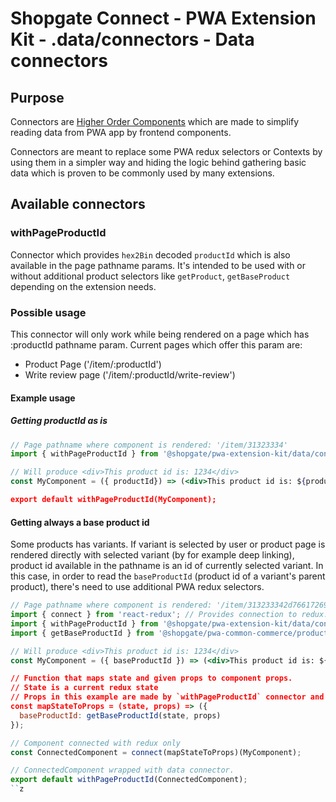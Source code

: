 # Shopgate Connect - PWA Extension Kit - .data/connectors - Data connectors
## Purpose

Connectors are [Higher Order Components](https://reactjs.org/docs/higher-order-components.html) which are made to simplify reading data from PWA app by frontend components.

Connectors are meant to replace some PWA redux selectors or Contexts by using them in a simpler way and hiding the logic behind gathering basic data which is proven to be commonly used by many extensions.   

## Available connectors
### withPageProductId
Connector which provides `hex2Bin` decoded `productId` which is also available in the page pathname params. It's intended to be used with or without additional product selectors like `getProduct`, `getBaseProduct` depending on the extension needs.

### Possible usage
This connector will only work while being rendered on a page which has :productId pathname param. Current pages which offer this param are:
- Product Page ('/item/:productId')
- Write review page ('/item/:productId/write-review')

#### Example usage
##### Getting productId as is
```jsx
// Page pathname where component is rendered: '/item/31323334'
import { withPageProductId } from '@shopgate/pwa-extension-kit/data/connectors';

// Will produce <div>This product id is: 1234</div>
const MyComponent = ({ productId}) => (<div>This product id is: ${productId}</div);

export default withPageProductId(MyComponent);
```

#### Getting always a base product id
Some products has variants. If variant is selected by user or product page is rendered directly with selected variant (by for example deep linking), product id available in the pathname is an id of currently selected variant.
In this case, in order to read the `baseProductId` (product id of a variant's parent product), there's need to use additional PWA redux selectors.
```jsx
// Page pathname where component is rendered: '/item/313233342d76617269616e742d31'
import { connect } from 'react-redux'; // Provides connection to redux.
import { withPageProductId } from '@shopgate/pwa-extension-kit/data/connectors'; // Fetches and decodes productId from a pathname
import { getBaseProductId } from '@shopgate/pwa-common-commerce/product/selectors'; // Makes sure productId always comes from base product.

// Will produce <div>This product id is: 1234</div>
const MyComponent = ({ baseProductId }) => (<div>This product id is: ${baseProductId}</div);

// Function that maps state and given props to component props.
// State is a current redux state
// Props in this example are made by `withPageProductId` connector and pass decoded `1234-variant-1` (encoded version: `313233342d76617269616e742d31`)
const mapStateToProps = (state, props) => ({
  baseProductId: getBaseProductId(state, props)
});

// Component connected with redux only
const ConnectedComponent = connect(mapStateToProps)(MyComponent);

// ConnectedComponent wrapped with data connector.
export default withPageProductId(ConnectedComponent);
``z
